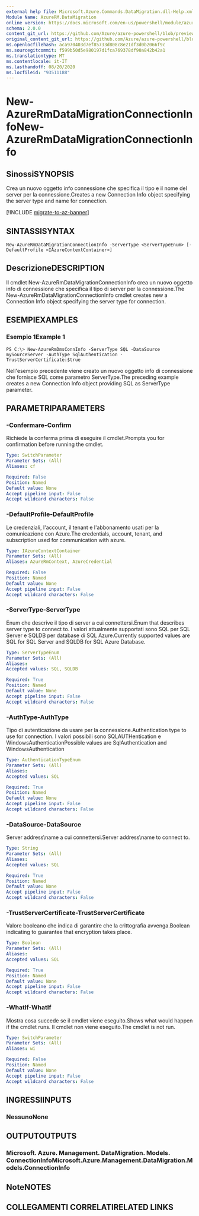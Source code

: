 ```yaml
---
external help file: Microsoft.Azure.Commands.DataMigration.dll-Help.xml
Module Name: AzureRM.DataMigration
online version: https://docs.microsoft.com/en-us/powershell/module/azurerm.datamigration/new-azurermdatamigrationconnectioninfo
schema: 2.0.0
content_git_url: https://github.com/Azure/azure-powershell/blob/preview/src/ResourceManager/DataMigration/Commands.DataMigration/help/New-AzureRmDataMigrationConnectionInfo.md
original_content_git_url: https://github.com/Azure/azure-powershell/blob/preview/src/ResourceManager/DataMigration/Commands.DataMigration/help/New-AzureRmDataMigrationConnectionInfo.md
ms.openlocfilehash: aca970403d7ef85733d808c8e21df3d0b2066f9c
ms.sourcegitcommit: f599b50d5e980197d1fca769378df90a842b42a1
ms.translationtype: MT
ms.contentlocale: it-IT
ms.lasthandoff: 08/20/2020
ms.locfileid: "93511188"
---
```

# <span data-ttu-id="c3ed8-101">New-AzureRmDataMigrationConnectionInfo</span><span class="sxs-lookup"><span data-stu-id="c3ed8-101">New-AzureRmDataMigrationConnectionInfo</span></span>

## <span data-ttu-id="c3ed8-102">Sinossi</span><span class="sxs-lookup"><span data-stu-id="c3ed8-102">SYNOPSIS</span></span>
<span data-ttu-id="c3ed8-103">Crea un nuovo oggetto info connessione che specifica il tipo e il nome del server per la connessione.</span><span class="sxs-lookup"><span data-stu-id="c3ed8-103">Creates a new Connection Info object specifying the server type and name for connection.</span></span>

[!INCLUDE [migrate-to-az-banner](../../includes/migrate-to-az-banner.md)]

## <span data-ttu-id="c3ed8-104">SINTASSI</span><span class="sxs-lookup"><span data-stu-id="c3ed8-104">SYNTAX</span></span>

```
New-AzureRmDataMigrationConnectionInfo -ServerType <ServerTypeEnum> [-DefaultProfile <IAzureContextContainer>]
```

## <span data-ttu-id="c3ed8-105">Descrizione</span><span class="sxs-lookup"><span data-stu-id="c3ed8-105">DESCRIPTION</span></span>
<span data-ttu-id="c3ed8-106">Il cmdlet New-AzureRmDataMigrationConnectionInfo crea un nuovo oggetto info di connessione che specifica il tipo di server per la connessione.</span><span class="sxs-lookup"><span data-stu-id="c3ed8-106">The New-AzureRmDataMigrationConnectionInfo cmdlet creates new a Connection Info object specifying the server type for connection.</span></span> 



## <span data-ttu-id="c3ed8-107">ESEMPI</span><span class="sxs-lookup"><span data-stu-id="c3ed8-107">EXAMPLES</span></span>

### <span data-ttu-id="c3ed8-108">Esempio 1</span><span class="sxs-lookup"><span data-stu-id="c3ed8-108">Example 1</span></span>
```
PS C:\> New-AzureRmDmsConnInfo -ServerType SQL -DataSource mySourceServer -AuthType SqlAuthentication -TrustServerCertificate:$true
```
<span data-ttu-id="c3ed8-109">Nell'esempio precedente viene creato un nuovo oggetto info di connessione che fornisce SQL come parametro ServerType.</span><span class="sxs-lookup"><span data-stu-id="c3ed8-109">The preceding example creates a new Connection Info object providing SQL as ServerType parameter.</span></span>


## <span data-ttu-id="c3ed8-110">PARAMETRI</span><span class="sxs-lookup"><span data-stu-id="c3ed8-110">PARAMETERS</span></span>

### <span data-ttu-id="c3ed8-111">-Confermare</span><span class="sxs-lookup"><span data-stu-id="c3ed8-111">-Confirm</span></span>
<span data-ttu-id="c3ed8-112">Richiede la conferma prima di eseguire il cmdlet.</span><span class="sxs-lookup"><span data-stu-id="c3ed8-112">Prompts you for confirmation before running the cmdlet.</span></span>

```yaml
Type: SwitchParameter
Parameter Sets: (All)
Aliases: cf

Required: False
Position: Named
Default value: None
Accept pipeline input: False
Accept wildcard characters: False
```
### <span data-ttu-id="c3ed8-113">-DefaultProfile</span><span class="sxs-lookup"><span data-stu-id="c3ed8-113">-DefaultProfile</span></span>
<span data-ttu-id="c3ed8-114">Le credenziali, l'account, il tenant e l'abbonamento usati per la comunicazione con Azure.</span><span class="sxs-lookup"><span data-stu-id="c3ed8-114">The credentials, account, tenant, and subscription used for communication with azure.</span></span>

```yaml
Type: IAzureContextContainer
Parameter Sets: (All)
Aliases: AzureRmContext, AzureCredential

Required: False
Position: Named
Default value: None
Accept pipeline input: False
Accept wildcard characters: False
```

### <span data-ttu-id="c3ed8-115">-ServerType</span><span class="sxs-lookup"><span data-stu-id="c3ed8-115">-ServerType</span></span>
<span data-ttu-id="c3ed8-116">Enum che descrive il tipo di server a cui connettersi.</span><span class="sxs-lookup"><span data-stu-id="c3ed8-116">Enum that describes server type to connect to.</span></span> <span data-ttu-id="c3ed8-117">I valori attualmente supportati sono SQL per SQL Server e SQLDB per database di SQL Azure.</span><span class="sxs-lookup"><span data-stu-id="c3ed8-117">Currently supported values are SQL for SQL Server and SQLDB for SQL Azure Database.</span></span> 

```yaml
Type: ServerTypeEnum
Parameter Sets: (All)
Aliases: 
Accepted values: SQL, SQLDB

Required: True
Position: Named
Default value: None
Accept pipeline input: False
Accept wildcard characters: False
```
### <span data-ttu-id="c3ed8-118">-AuthType</span><span class="sxs-lookup"><span data-stu-id="c3ed8-118">-AuthType</span></span>
<span data-ttu-id="c3ed8-119">Tipo di autenticazione da usare per la connessione.</span><span class="sxs-lookup"><span data-stu-id="c3ed8-119">Authentication type to use for connection.</span></span> <span data-ttu-id="c3ed8-120">I valori possibili sono SQLAUTHentication e WindowsAuthentication</span><span class="sxs-lookup"><span data-stu-id="c3ed8-120">Possible values are SqlAuthentication and WindowsAuthentication</span></span>

```yaml
Type: AuthenticationTypeEnum
Parameter Sets: (All)
Aliases: 
Accepted values: SQL

Required: True
Position: Named
Default value: None
Accept pipeline input: False
Accept wildcard characters: False
```

### <span data-ttu-id="c3ed8-121">-DataSource</span><span class="sxs-lookup"><span data-stu-id="c3ed8-121">-DataSource</span></span>
<span data-ttu-id="c3ed8-122">Server address\name a cui connettersi.</span><span class="sxs-lookup"><span data-stu-id="c3ed8-122">Server address\name to connect to.</span></span> 

```yaml
Type: String
Parameter Sets: (All)
Aliases: 
Accepted values: SQL

Required: True
Position: Named
Default value: None
Accept pipeline input: False
Accept wildcard characters: False
```

### <span data-ttu-id="c3ed8-123">-TrustServerCertificate</span><span class="sxs-lookup"><span data-stu-id="c3ed8-123">-TrustServerCertificate</span></span>
<span data-ttu-id="c3ed8-124">Valore booleano che indica di garantire che la crittografia avvenga.</span><span class="sxs-lookup"><span data-stu-id="c3ed8-124">Boolean indicating to guarantee that encryption takes place.</span></span>

```yaml
Type: Boolean
Parameter Sets: (All)
Aliases: 
Accepted values: SQL

Required: True
Position: Named
Default value: None
Accept pipeline input: False
Accept wildcard characters: False
```

### <span data-ttu-id="c3ed8-125">-WhatIf</span><span class="sxs-lookup"><span data-stu-id="c3ed8-125">-WhatIf</span></span>
<span data-ttu-id="c3ed8-126">Mostra cosa succede se il cmdlet viene eseguito.</span><span class="sxs-lookup"><span data-stu-id="c3ed8-126">Shows what would happen if the cmdlet runs.</span></span>
<span data-ttu-id="c3ed8-127">Il cmdlet non viene eseguito.</span><span class="sxs-lookup"><span data-stu-id="c3ed8-127">The cmdlet is not run.</span></span>

```yaml
Type: SwitchParameter
Parameter Sets: (All)
Aliases: wi

Required: False
Position: Named
Default value: None
Accept pipeline input: False
Accept wildcard characters: False
```





## <span data-ttu-id="c3ed8-128">INGRESSI</span><span class="sxs-lookup"><span data-stu-id="c3ed8-128">INPUTS</span></span>

### <span data-ttu-id="c3ed8-129">Nessuno</span><span class="sxs-lookup"><span data-stu-id="c3ed8-129">None</span></span>


## <span data-ttu-id="c3ed8-130">OUTPUT</span><span class="sxs-lookup"><span data-stu-id="c3ed8-130">OUTPUTS</span></span>

### <span data-ttu-id="c3ed8-131">Microsoft. Azure. Management. DataMigration. Models. ConnectionInfo</span><span class="sxs-lookup"><span data-stu-id="c3ed8-131">Microsoft.Azure.Management.DataMigration.Models.ConnectionInfo</span></span>


## <span data-ttu-id="c3ed8-132">Note</span><span class="sxs-lookup"><span data-stu-id="c3ed8-132">NOTES</span></span>

## <span data-ttu-id="c3ed8-133">COLLEGAMENTI CORRELATI</span><span class="sxs-lookup"><span data-stu-id="c3ed8-133">RELATED LINKS</span></span>

